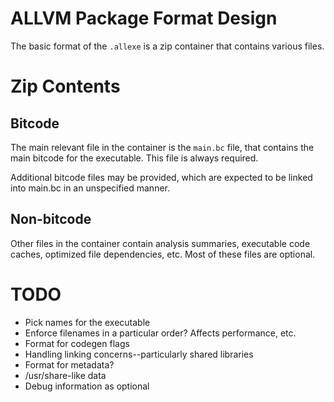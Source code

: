 ALLVM Package Format Design
===========================

The basic format of the `.allexe` is a zip container that contains various files.

Zip Contents
============

Bitcode
-------
The main relevant file in the container is the `main.bc` file, that contains the
main bitcode for the executable. This file is always required.

Additional bitcode files may be provided, which are expected to be linked into main.bc
in an unspecified manner.


Non-bitcode
-----------

Other files in the container contain analysis summaries, executable code caches,
optimized file dependencies, etc. Most of these files are optional.


TODO
====
* Pick names for the executable
* Enforce filenames in a particular order? Affects performance, etc.
* Format for codegen flags
* Handling linking concerns--particularly shared libraries
* Format for metadata?
* /usr/share-like data
* Debug information as optional
